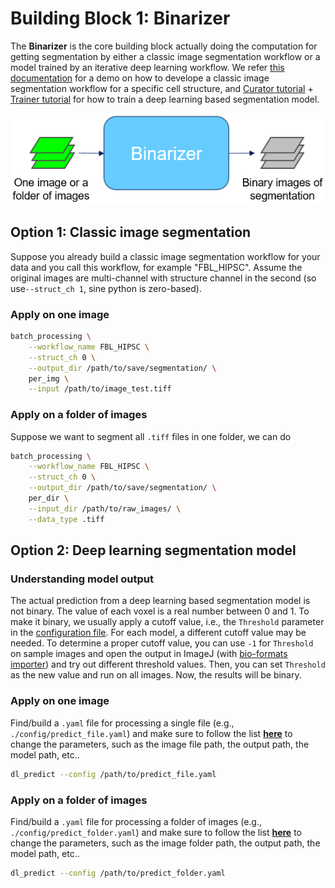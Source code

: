 # Building Block 1: **Binarizer**


The **Binarizer** is the core building block actually doing the computation for getting segmentation by either a classic image segmentation workflow or a model trained by an iterative deep learning workflow. We refer [this documentation](./demo_1.md) for a demo on how to develope a classic image segmentation workflow for a specific cell structure, and [Curator tutorial](./bb2.md) + [Trainer tutorial](./bb3.md) for how to train a deep learning based segmentation model. 

![segmenter pic](./bb1_pic.png)

## Option 1: Classic image segmentation 

Suppose you already build a classic image segmentation workflow for your data and you call this workflow, for example "FBL_HIPSC". Assume the original images are multi-channel with structure channel in the second (so use`--struct_ch 1`, sine python is zero-based).

### Apply on one image


```bash
batch_processing \
    --workflow_name FBL_HIPSC \
    --struct_ch 0 \
    --output_dir /path/to/save/segmentation/ \
    per_img \
    --input /path/to/image_test.tiff 
```

### Apply on a folder of images 

Suppose we want to segment all `.tiff` files in one folder, we can do

```bash
batch_processing \
    --workflow_name FBL_HIPSC \
    --struct_ch 0 \
    --output_dir /path/to/save/segmentation/ \
    per_dir \
    --input_dir /path/to/raw_images/ \
    --data_type .tiff
```


## Option 2: Deep learning segmentation model

### Understanding model output

The actual prediction from a deep learning based segmentation model is not binary. The value of each voxel is a real number between 0 and 1. To make it binary, we usually apply a cutoff value, i.e., the `Threshold` parameter in the [configuration file](./doc_pred_yaml.md). For each model, a different cutoff value may be needed. To determine a proper cutoff value, you can use `-1` for `Threshold` on sample images and open the output in ImageJ (with [bio-formats importer](https://imagej.net/Bio-Formats#Bio-Formats_Importer)) and try out different threshold values. Then, you can set `Threshold` as the new value and run on all images. Now, the results will be binary.


### Apply on one image

Find/build a `.yaml` file for processing a single file (e.g., `./config/predict_file.yaml`) and make sure to follow the list [**here**](./doc_pred_yaml.md) to change the parameters, such as the image file path, the output path, the model path, etc..

```bash
dl_predict --config /path/to/predict_file.yaml
```

### Apply on a folder of images 

Find/build a `.yaml` file for processing a folder of images (e.g., `./config/predict_folder.yaml`) and make sure to follow the list [**here**](./doc_pred_yaml.md) to change the parameters, such as the image folder path, the output path, the model path, etc..

```bash
dl_predict --config /path/to/predict_folder.yaml
```